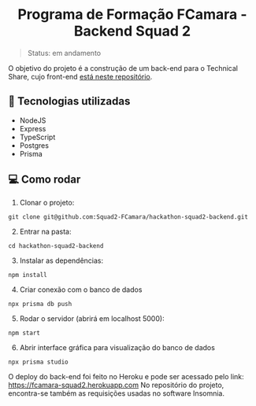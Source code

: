 <h1 align="center">
  <center>Programa de Formação FCamara - Backend Squad 2</center>
</h1>
 
> Status: em andamento

O objetivo do projeto é a construção de um back-end para o Technical Share, cujo front-end [está neste repositório](https://github.com/Squad2-FCamara/hackathon-squad2-frontend).

## 🚀 Tecnologias utilizadas
- NodeJS
- Express
- TypeScript
- Postgres
- Prisma

## 💻 Como rodar

1. Clonar o projeto: 
```
git clone git@github.com:Squad2-FCamara/hackathon-squad2-backend.git
```
2. Entrar na pasta: 
```
cd hackathon-squad2-backend
```
3. Instalar as dependências: 
```
npm install
```
4. Criar conexão com o banco de dados
```
npx prisma db push
``` 
5. Rodar o servidor (abrirá em localhost 5000):
```
npm start
``` 
6. Abrir interface gráfica para visualização do banco de dados
```
npx prisma studio
``` 

O deploy do back-end foi feito no Heroku e pode ser acessado pelo link: https://fcamara-squad2.herokuapp.com
No repositório do projeto, encontra-se também as requisições usadas no software Insomnia.
